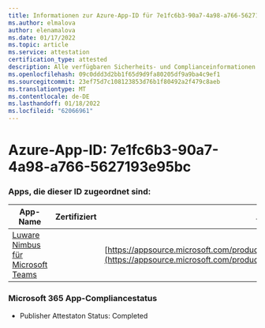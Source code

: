 ```yaml
---
title: Informationen zur Azure-App-ID für 7e1fc6b3-90a7-4a98-a766-5627193e95bc
ms.author: elmalova
author: elenamalova
ms.date: 01/17/2022
ms.topic: article
ms.service: attestation
certification_type: attested
description: Alle verfügbaren Sicherheits- und Complianceinformationen für 7e1fc6b3-90a7-4a98-a766-5627193e95bc.
ms.openlocfilehash: 09c0ddd3d2bb1f65d9d9fa80205df9a9ba4c9ef1
ms.sourcegitcommit: 23ef75d7c108123853d76b1f80492a2f479c8aeb
ms.translationtype: MT
ms.contentlocale: de-DE
ms.lasthandoff: 01/18/2022
ms.locfileid: "62066961"
---
```

# <a name="azure-app-id-7e1fc6b3-90a7-4a98-a766-5627193e95bc"></a>Azure-App-ID: 7e1fc6b3-90a7-4a98-a766-5627193e95bc


### <a name="apps-associated-with-this-id"></a>Apps, die dieser ID zugeordnet sind:
| **App-Name** | **Zertifiziert** | **Ansicht in AppSource** |
|--------------|---------------|-----------------------|
| [Luware Nimbus für Microsoft Teams](https://docs.microsoft.com/microsoft-365-app-certification/forward/luwareagzurich.advanced_routing_azure_marketplace) |  | [https://appsource.microsoft.com/product/office/luwareagzurich.advanced_routing_azure_marketplace](https://appsource.microsoft.com/product/office/luwareagzurich.advanced_routing_azure_marketplace) |

### <a name="microsoft-365-app-compliance-status"></a>Microsoft 365 App-Compliancestatus
- Publisher Attestaton Status: Completed
